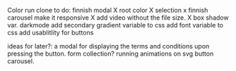 Color run clone
to do:
finnish modal
X root color
X selection
x finnish carousel
make it responsive
X add video without the file size.
X box shadow var.
darkmode 
add secondary gradient variable to css
add font variable   to css
add usablitlity for buttons

ideas for later?:
a modal for displaying the terms and conditions upon pressing the button.
form collection?
running animations on svg button carousel.
 